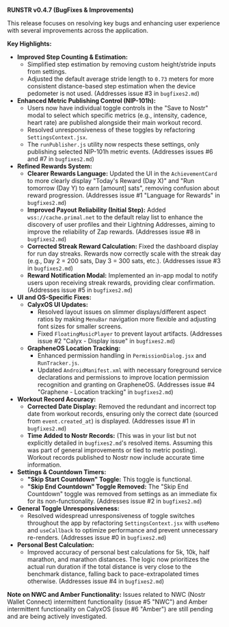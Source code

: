**RUNSTR v0.4.7 (BugFixes & Improvements)**

This release focuses on resolving key bugs and enhancing user experience with several improvements across the application.

**Key Highlights:**

*   **Improved Step Counting & Estimation:**
    *   Simplified step estimation by removing custom height/stride inputs from settings.
    *   Adjusted the default average stride length to `0.73` meters for more consistent distance-based step estimation when the device pedometer is not used. (Addresses issue #3 in `bugfixes2.md`)
*   **Enhanced Metric Publishing Control (NIP-101h):**
    *   Users now have individual toggle controls in the "Save to Nostr" modal to select which specific metrics (e.g., intensity, cadence, heart rate) are published alongside their main workout record.
    *   Resolved unresponsiveness of these toggles by refactoring `SettingsContext.jsx`.
    *   The `runPublisher.js` utility now respects these settings, only publishing selected NIP-101h metric events. (Addresses issues #6 and #7 in `bugfixes2.md`)
*   **Refined Rewards System:**
    *   **Clearer Rewards Language:** Updated the UI in the `AchievementCard` to more clearly display "Today's Reward (Day X)" and "Run tomorrow (Day Y) to earn [amount] sats", removing confusion about reward progression. (Addresses issue #1 "Language for Rewards" in `bugfixes2.md`)
    *   **Improved Payout Reliability (Initial Step):** Added `wss://cache.primal.net` to the default relay list to enhance the discovery of user profiles and their Lightning Addresses, aiming to improve the reliability of Zap rewards. (Addresses issue #8 in `bugfixes2.md`)
    *   **Corrected Streak Reward Calculation:** Fixed the dashboard display for run day streaks. Rewards now correctly scale with the streak day (e.g., Day 2 = 200 sats, Day 3 = 300 sats, etc.). (Addresses issue #3 in `bugfixes2.md`)
    *   **Reward Notification Modal:** Implemented an in-app modal to notify users upon receiving streak rewards, providing clear confirmation. (Addresses issue #5 in `bugfixes2.md`)
*   **UI and OS-Specific Fixes:**
    *   **CalyxOS UI Updates:**
        *   Resolved layout issues on slimmer displays/different aspect ratios by making `MenuBar` navigation more flexible and adjusting font sizes for smaller screens.
        *   Fixed `FloatingMusicPlayer` to prevent layout artifacts. (Addresses issue #2 "Calyx - Display issue" in `bugfixes2.md`)
    *   **GrapheneOS Location Tracking:**
        *   Enhanced permission handling in `PermissionDialog.jsx` and `RunTracker.js`.
        *   Updated `AndroidManifest.xml` with necessary foreground service declarations and permissions to improve location permission recognition and granting on GrapheneOS. (Addresses issue #4 "Graphene - Location tracking" in `bugfixes2.md`)
*   **Workout Record Accuracy:**
    *   **Corrected Date Display:** Removed the redundant and incorrect top date from workout records, ensuring only the correct date (sourced from `event.created_at`) is displayed. (Addresses issue #1 in `bugfixes2.md`)
    *   **Time Added to Nostr Records:** (This was in your list but not explicitly detailed in `bugfixes2.md`'s resolved items. Assuming this was part of general improvements or tied to metric posting). Workout records published to Nostr now include accurate time information.
*   **Settings & Countdown Timers:**
    *   **"Skip Start Countdown" Toggle:** This toggle is functional.
    *   **"Skip End Countdown" Toggle Removed:** The "Skip End Countdown" toggle was removed from settings as an immediate fix for its non-functionality. (Addresses issue #2 in `bugfixes2.md`)
*   **General Toggle Unresponsiveness:**
    *   Resolved widespread unresponsiveness of toggle switches throughout the app by refactoring `SettingsContext.jsx` with `useMemo` and `useCallback` to optimize performance and prevent unnecessary re-renders. (Addresses issue #0 in `bugfixes2.md`)
*   **Personal Best Calculation:**
    *   Improved accuracy of personal best calculations for 5k, 10k, half marathon, and marathon distances. The logic now prioritizes the actual run duration if the total distance is very close to the benchmark distance, falling back to pace-extrapolated times otherwise. (Addresses issue #4 in `bugfixes2.md`)

**Note on NWC and Amber Functionality:**
Issues related to NWC (Nostr Wallet Connect) intermittent functionality (issue #5 "NWC") and Amber intermittent functionality on CalyxOS (issue #6 "Amber") are still pending and are being actively investigated.